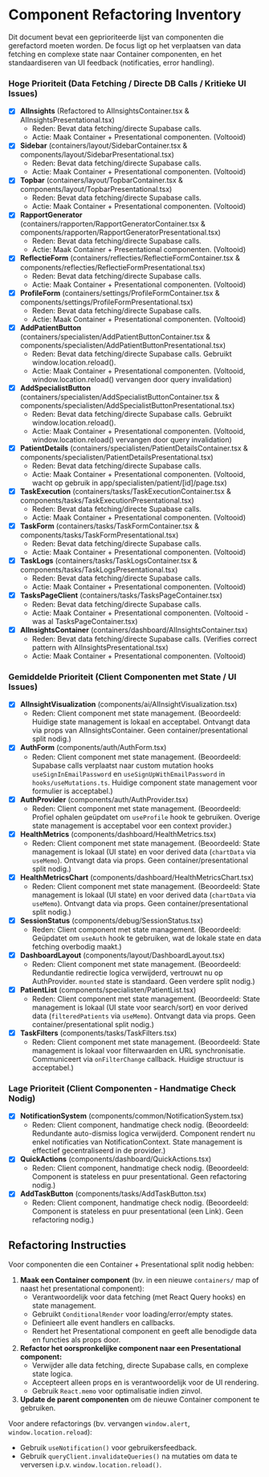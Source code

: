 # Component Refactoring Inventory

Dit document bevat een geprioriteerde lijst van componenten die gerefactord moeten worden.
De focus ligt op het verplaatsen van data fetching en complexe state naar Container componenten,
en het standaardiseren van UI feedback (notificaties, error handling).


### Hoge Prioriteit (Data Fetching / Directe DB Calls / Kritieke UI Issues)

- [x] **AIInsights** (Refactored to AIInsightsContainer.tsx & AIInsightsPresentational.tsx)
  - Reden: Bevat data fetching/directe Supabase calls.
  - Actie: Maak Container + Presentational componenten. (Voltooid)
- [x] **Sidebar** (containers/layout/SidebarContainer.tsx & components/layout/SidebarPresentational.tsx)
  - Reden: Bevat data fetching/directe Supabase calls.
  - Actie: Maak Container + Presentational componenten. (Voltooid)
- [x] **Topbar** (containers/layout/TopbarContainer.tsx & components/layout/TopbarPresentational.tsx)
  - Reden: Bevat data fetching/directe Supabase calls.
  - Actie: Maak Container + Presentational componenten. (Voltooid)
- [x] **RapportGenerator** (containers/rapporten/RapportGeneratorContainer.tsx & components/rapporten/RapportGeneratorPresentational.tsx)
  - Reden: Bevat data fetching/directe Supabase calls.
  - Actie: Maak Container + Presentational componenten. (Voltooid)
- [x] **ReflectieForm** (containers/reflecties/ReflectieFormContainer.tsx & components/reflecties/ReflectieFormPresentational.tsx)
  - Reden: Bevat data fetching/directe Supabase calls.
  - Actie: Maak Container + Presentational componenten. (Voltooid)
- [x] **ProfileForm** (containers/settings/ProfileFormContainer.tsx & components/settings/ProfileFormPresentational.tsx)
  - Reden: Bevat data fetching/directe Supabase calls.
  - Actie: Maak Container + Presentational componenten. (Voltooid)
- [x] **AddPatientButton** (containers/specialisten/AddPatientButtonContainer.tsx & components/specialisten/AddPatientButtonPresentational.tsx)
  - Reden: Bevat data fetching/directe Supabase calls. Gebruikt window.location.reload().
  - Actie: Maak Container + Presentational componenten. (Voltooid, window.location.reload() vervangen door query invalidation)
- [x] **AddSpecialistButton** (containers/specialisten/AddSpecialistButtonContainer.tsx & components/specialisten/AddSpecialistButtonPresentational.tsx)
  - Reden: Bevat data fetching/directe Supabase calls. Gebruikt window.location.reload().
  - Actie: Maak Container + Presentational componenten. (Voltooid, window.location.reload() vervangen door query invalidation)
- [x] **PatientDetails** (containers/specialisten/PatientDetailsContainer.tsx & components/specialisten/PatientDetailsPresentational.tsx)
  - Reden: Bevat data fetching/directe Supabase calls.
  - Actie: Maak Container + Presentational componenten. (Voltooid, wacht op gebruik in app/specialisten/patient/[id]/page.tsx)
- [x] **TaskExecution** (containers/tasks/TaskExecutionContainer.tsx & components/tasks/TaskExecutionPresentational.tsx)
  - Reden: Bevat data fetching/directe Supabase calls.
  - Actie: Maak Container + Presentational componenten. (Voltooid)
- [x] **TaskForm** (containers/tasks/TaskFormContainer.tsx & components/tasks/TaskFormPresentational.tsx)
  - Reden: Bevat data fetching/directe Supabase calls.
  - Actie: Maak Container + Presentational componenten. (Voltooid)
- [x] **TaskLogs** (containers/tasks/TaskLogsContainer.tsx & components/tasks/TaskLogsPresentational.tsx)
  - Reden: Bevat data fetching/directe Supabase calls.
  - Actie: Maak Container + Presentational componenten. (Voltooid)
- [x] **TasksPageClient** (containers/tasks/TasksPageContainer.tsx)
  - Reden: Bevat data fetching/directe Supabase calls.
  - Actie: Maak Container + Presentational componenten. (Voltooid - was al TasksPageContainer.tsx)
- [x] **AIInsightsContainer** (containers/dashboard/AIInsightsContainer.tsx)
  - Reden: Bevat data fetching/directe Supabase calls. (Verifies correct pattern with AIInsightsPresentational.tsx)
  - Actie: Maak Container + Presentational componenten. (Voltooid)


### Gemiddelde Prioriteit (Client Componenten met State / UI Issues)

- [x] **AIInsightVisualization** (components/ai/AIInsightVisualization.tsx)
  - Reden: Client component met state management. (Beoordeeld: Huidige state management is lokaal en acceptabel. Ontvangt data via props van AIInsightsContainer. Geen container/presentational split nodig.)
- [x] **AuthForm** (components/auth/AuthForm.tsx)
  - Reden: Client component met state management. (Beoordeeld: Supabase calls verplaatst naar custom mutation hooks `useSignInEmailPassword` en `useSignUpWithEmailPassword` in `hooks/useMutations.ts`. Huidige component state management voor formulier is acceptabel.)
- [x] **AuthProvider** (components/auth/AuthProvider.tsx)
  - Reden: Client component met state management. (Beoordeeld: Profiel ophalen geüpdatet om `useProfile` hook te gebruiken. Overige state management is acceptabel voor een context provider.)
- [x] **HealthMetrics** (components/dashboard/HealthMetrics.tsx)
  - Reden: Client component met state management. (Beoordeeld: State management is lokaal (UI state) en voor derived data (`chartData` via `useMemo`). Ontvangt data via props. Geen container/presentational split nodig.)
- [x] **HealthMetricsChart** (components/dashboard/HealthMetricsChart.tsx)
  - Reden: Client component met state management. (Beoordeeld: State management is lokaal (UI state) en voor derived data (`chartData` via `useMemo`). Ontvangt data via props. Geen container/presentational split nodig.)
- [x] **SessionStatus** (components/debug/SessionStatus.tsx)
  - Reden: Client component met state management. (Beoordeeld: Geüpdatet om `useAuth` hook te gebruiken, wat de lokale state en data fetching overbodig maakt.)
- [x] **DashboardLayout** (components/layout/DashboardLayout.tsx)
  - Reden: Client component met state management. (Beoordeeld: Redundantie redirectie logica verwijderd, vertrouwt nu op AuthProvider. `mounted` state is standaard. Geen verdere split nodig.)
- [x] **PatientList** (components/specialisten/PatientList.tsx)
  - Reden: Client component met state management. (Beoordeeld: State management is lokaal (UI state voor search/sort) en voor derived data (`filteredPatients` via `useMemo`). Ontvangt data via props. Geen container/presentational split nodig.)
- [x] **TaskFilters** (components/tasks/TaskFilters.tsx)
  - Reden: Client component met state management. (Beoordeeld: State management is lokaal voor filterwaarden en URL synchronisatie. Communiceert via `onFilterChange` callback. Huidige structuur is acceptabel.)


### Lage Prioriteit (Client Componenten - Handmatige Check Nodig)

- [x] **NotificationSystem** (components/common/NotificationSystem.tsx)
  - Reden: Client component, handmatige check nodig. (Beoordeeld: Redundante auto-dismiss logica verwijderd. Component rendert nu enkel notificaties van NotificationContext. State management is effectief gecentraliseerd in de provider.)
- [x] **QuickActions** (components/dashboard/QuickActions.tsx)
  - Reden: Client component, handmatige check nodig. (Beoordeeld: Component is stateless en puur presentational. Geen refactoring nodig.)
- [x] **AddTaskButton** (components/tasks/AddTaskButton.tsx)
  - Reden: Client component, handmatige check nodig. (Beoordeeld: Component is stateless en puur presentational (een Link). Geen refactoring nodig.)


## Refactoring Instructies

Voor componenten die een Container + Presentational split nodig hebben:

1.  **Maak een Container component** (bv. in een nieuwe `containers/` map of naast het presentational component):
    *   Verantwoordelijk voor data fetching (met React Query hooks) en state management.
    *   Gebruikt `ConditionalRender` voor loading/error/empty states.
    *   Definieert alle event handlers en callbacks.
    *   Rendert het Presentational component en geeft alle benodigde data en functies als props door.
2.  **Refactor het oorspronkelijke component naar een Presentational component:**
    *   Verwijder alle data fetching, directe Supabase calls, en complexe state logica.
    *   Accepteert alleen props en is verantwoordelijk voor de UI rendering.
    *   Gebruik `React.memo` voor optimalisatie indien zinvol.
3.  **Update de parent componenten** om de nieuwe Container component te gebruiken.

Voor andere refactorings (bv. vervangen `window.alert`, `window.location.reload`):
*   Gebruik `useNotification()` voor gebruikersfeedback.
*   Gebruik `queryClient.invalidateQueries()` na mutaties om data te verversen i.p.v. `window.location.reload()`.
